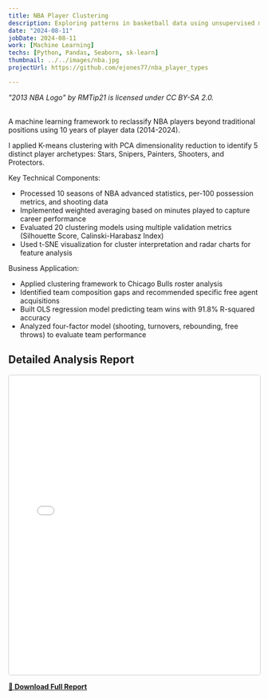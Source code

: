 ```yaml
---
title: NBA Player Clustering
description: Exploring patterns in basketball data using unsupervised machine learning.
date: "2024-08-11"
jobDate: 2024-08-11
work: [Machine Learning]
techs: [Python, Pandas, Seaborn, sk-learn]
thumbnail: ../../images/nba.jpg
projectUrl: https://github.com/ejones77/nba_player_types

---
```

*"2013 NBA Logo" by RMTip21 is licensed under CC BY-SA 2.0.* <br><br>


A machine learning framework to reclassify NBA players beyond traditional positions using 10 years of player data (2014-2024). 

I applied K-means clustering with PCA dimensionality reduction to identify 5 distinct player archetypes: Stars, Snipers, Painters, Shooters, and Protectors.

Key Technical Components:
- Processed 10 seasons of NBA advanced statistics, per-100 possession metrics, and shooting data
- Implemented weighted averaging based on minutes played to capture career performance
- Evaluated 20 clustering models using multiple validation metrics (Silhouette Score, Calinski-Harabasz Index)
- Used t-SNE visualization for cluster interpretation and radar charts for feature analysis

Business Application:
- Applied clustering framework to Chicago Bulls roster analysis
- Identified team composition gaps and recommended specific free agent acquisitions
- Built OLS regression model predicting team wins with 91.8% R-squared accuracy
- Analyzed four-factor model (shooting, turnovers, rebounding, free throws) to evaluate team performance

## Detailed Analysis Report

<iframe src="/reports/nba_report.pdf" width="100%" height="600px" style="border: 1px solid #ccc; border-radius: 4px;">
</iframe>

**[📄 Download Full Report](/reports/nba_report.pdf)**